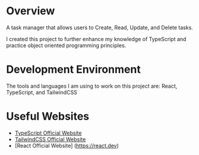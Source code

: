 # Overview

A task manager that allows users to Create, Read, Update, and Delete tasks.

I created this project to further enhance my knowledge of TypeScript and practice object oriented programming principles.

# Development Environment

The tools and languages I am using to work on this project are: React, TypeScript, and TailwindCSS

# Useful Websites

- [TypeScript Official Website](https://www.typescriptlang.org)
- [TailwindCSS Official Website](https://tailwindcss.com)
- [React Official Website] (https://react.dev)
